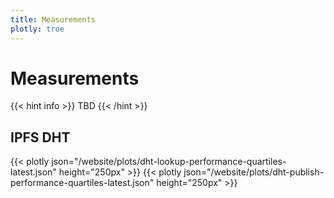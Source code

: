 ```yaml
---
title: Measurements
plotly: true
---
```


# Measurements

{{< hint info >}}
TBD
{{< /hint >}}


## IPFS DHT

{{< plotly json="/website/plots/dht-lookup-performance-quartiles-latest.json" height="250px" >}}
{{< plotly json="/website/plots/dht-publish-performance-quartiles-latest.json" height="250px" >}}
